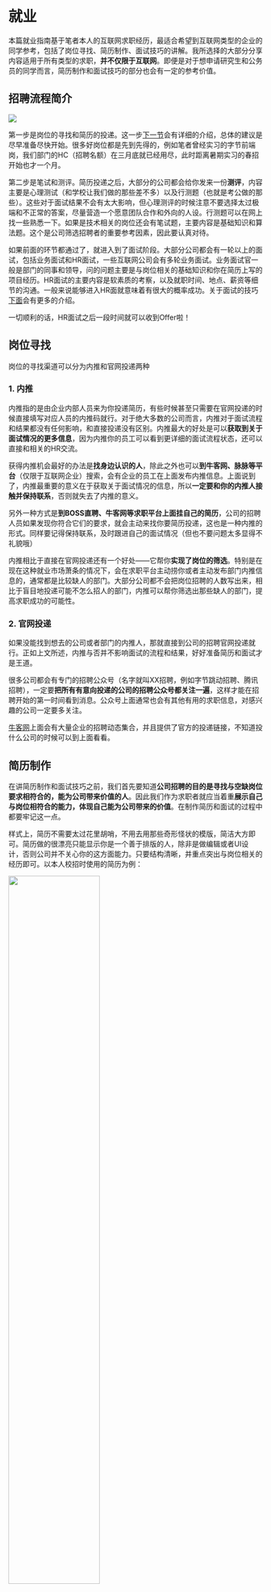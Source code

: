 # 就业

本篇就业指南基于笔者本人的互联网求职经历，最适合希望到互联网类型的企业的同学参考，包括了岗位寻找、简历制作、面试技巧的讲解。我所选择的大部分分享内容适用于所有类型的求职，**并不仅限于互联网**。即便是对于想申请研究生和公务员的同学而言，简历制作和面试技巧的部分也会有一定的参考价值。

## 招聘流程简介

![](/source/2023-04-19-12-03-13.png)

第一步是岗位的寻找和简历的投递。这一步[下一节](#岗位寻找)会有详细的介绍，总体的建议是尽早准备尽快开始。很多好岗位都是先到先得的，例如笔者曾经实习的字节前端岗，我们部门的HC（招聘名额）在三月底就已经用尽，此时距离暑期实习的春招开始也才一个月。

第二步是笔试和测评。简历投递之后，大部分的公司都会给你发来一份**测评**，内容主要是心理测试（和学校让我们做的那些差不多）以及行测题（也就是考公做的那些）。这些对于面试结果不会有太大影响，但心理测评的时候注意不要选择太过极端和不正常的答案，尽量营造一个愿意团队合作和外向的人设。行测题可以在网上找一些熟悉一下。如果是技术相关的岗位还会有笔试题，主要内容是基础知识和算法题。这个是公司筛选招聘者的重要参考因素，因此要认真对待。

如果前面的环节都通过了，就进入到了面试阶段。大部分公司都会有一轮以上的面试，包括业务面试和HR面试，一些互联网公司会有多轮业务面试。业务面试官一般是部门的同事和领导，问的问题主要是与岗位相关的基础知识和你在简历上写的项目经历。HR面试的主要内容是软素质的考察，以及就职时间、地点、薪资等细节的沟通。一般来说能够进入HR面就意味着有很大的概率成功。关于面试的技巧[下面](#面试技巧)会有更多的介绍。

一切顺利的话，HR面试之后一段时间就可以收到Offer啦！

## 岗位寻找

岗位的寻找渠道可以分为内推和官网投递两种

### 1. 内推

内推指的是由企业内部人员来为你投递简历，有些时候甚至只需要在官网投递的时候直接填写对应人员的内推码就行。对于绝大多数的公司而言，内推对于面试流程和结果都没有任何影响，和直接投递没有区别。内推最大的好处是可以**获取到关于面试情况的更多信息**，因为内推你的员工可以看到更详细的面试流程状态，还可以直接和相关的HR交流。

获得内推机会最好的办法是**找身边认识的人**，除此之外也可以**到牛客网、脉脉等平台**（仅限于互联网企业）搜索，会有企业的员工在上面发布内推信息。上面说到了，内推最重要的意义在于获取关于面试情况的信息，所以**一定要和你的内推人接触并保持联系**，否则就失去了内推的意义。

另外一种方式是**到BOSS直聘、牛客网等求职平台上面挂自己的简历**，公司的招聘人员如果发现你符合它们的要求，就会主动来找你要简历投递，这也是一种内推的形式。同样要记得保持联系，及时跟进自己的面试情况（但也不要问题太多显得不礼貌哦）

内推相比于直接在官网投递还有一个好处——它帮你**实现了岗位的筛选**。特别是在现在这种就业市场萧条的情况下，会在求职平台主动捞你或者主动发布部门内推信息的，通常都是比较缺人的部门。大部分公司都不会把岗位招聘的人数写出来，相比于盲目地投递可能不怎么招人的部门，内推可以帮你筛选出那些缺人的部门，提高求职成功的可能性。

### 2. 官网投递

如果没能找到想去的公司或者部门的内推人，那就直接到公司的招聘官网投递就行。正如上文所述，内推与否并不影响面试的流程和结果，好好准备简历和面试才是王道。

很多公司都会有专门的招聘公众号（名字就叫XX招聘，例如字节跳动招聘、腾讯招聘），一定要**把所有有意向投递的公司的招聘公众号都关注一遍**，这样才能在招聘开始的第一时间看到消息。公众号上面通常也会有其他有用的求职信息，对感兴趣的公司一定要多关注。

[牛客网](https://www.nowcoder.com/)上面会有大量企业的招聘动态集合，并且提供了官方的投递链接，不知道投什么公司的时候可以到上面看看。

## 简历制作

在讲简历制作和面试技巧之前，我们首先要知道**公司招聘的目的是寻找与空缺岗位要求相符合的，能为公司带来价值的人**。因此我们作为求职者就应当着重**展示自己与岗位相符合的能力，体现自己能为公司带来的价值**。在制作简历和面试的过程中都要牢记这一点。

样式上，简历不需要太过花里胡哨，不用去用那些奇形怪状的模版，简洁大方即可。简历做的很漂亮只能显示你是一个善于排版的人，除非是做编辑或者UI设计，否则公司并不关心你的这方面能力。只要结构清晰，并重点突出与岗位相关的经历即可。以本人校招时使用的简历为例：

<img src="/source/2023-04-19-11-53-31.png" width="60%">

**简历的内容尽量不要超过一页**，不需要把你所有的经历都事无巨细的写在上面，只要写与岗位要求最为密切相关的就好。HR每天需要处理上百份简历，大多数情况下都是快速浏览找关键词而已，所以写太长也不会有人看的。HR关心的关键词包括学校、专业、与岗位相关的实习或项目经历。举个例子，笔者本人曾获学校信息素养挑战赛的一等奖，算是很突出的一件事，但这和我应聘前端开发工程师没有任何关系，不如让位给其他与前端相关更为相关的经历，所以就没有写。

简历通常包含以下几个部分：

1. 教育背景
   
    不少公司对于应聘者的**学校和专业**是有要求的，所以这类信息应当放在最醒目的位置。如果学过的**课程**中有和岗位密切相关的，也可以在这一部分进行列举。但要注意写上去的课程必须是你比较了解的，因为面试官很有可能会就此展开提问。笔者本人曾经写了自己学习过“计算机网络”，结果就被面试官问了很深入的计算机网络问题，没能回答出来，这就适得其反了。如果你的**GPA**很不错，也可以写上去，记得要附上排名。

2. 实习/项目/比赛经历

    如果有实习经历的话，就单开一栏写“实习经历”。如果比赛的经历比较多，也可以单开一栏写“比赛经历”。否则就把你做过的各种与岗位要求相关的比赛/研究项目/课程大作业经历都总结在“项目经历”这一节中。
    
    这是简历中最重点的部分，一定要仔细选择和斟酌内容。面试官会**围绕着你写的项目内容来提问**，所以自己不太了解的东西就不要往上写了。项目的详细内容可以采用“项目内容概括+个人工作分点总结”的形式来写。

3. 其他

    这一栏用来写你获得的**证书、等级考试、奖项、任职经历、爱好特长**等，如果有**博客或者作品集链接**也可以放上去。四六级考试、奖学金和比较突出的组织任职经历都是加分点，能够体现出你的个人能力。运动、艺术类的爱好特长在很多公司眼里也会是一个加分点。但这些都不是和岗位最为密切相关的，所以在这一栏简单提及就好。

## 面试技巧

### 自我介绍

面试开始时通常都要进行自我介绍，时间在1分钟左右即可。有一些攻略会说不要重复简历上的内容，这其实没什么道理。因为不管是简历还是自我介绍，我们要呈现的肯定是面试官感兴趣的内容，也就是你与岗位相关的经历和能力。如果两者不一致的话，就说明其中有一个是有问题的。因此自我介绍的正确做法是简单介绍自己的个人信息，例如学校、专业，然后简要地提几个你最得意的项目。很多面试官都会顺着你的自我介绍来问问题，所以可以借这个机会来引导面试官的提问。

### 面试问答

面试是公司在简历的基础上进一步了解招聘者，确定招聘者的能力是否符合公司要求的过程。面试中所有的问题都是围绕着这个目的而来的。公司考察的内容主要有以下两方面：

1. 业务能力，即你的能力是否能够胜任岗位的需要。例如做前端开发工程师需要有一定的前端开发基础，做产品经理必须对需求分析和PRD攥写有所了解。业务能力的考察一般在业务面试中进行。
2. 软素质，这包括你的沟通能力、团队协作能力、学习能力、心理素质以及对公司文化的认同程度等。这方面的考察在业务面试和HR面试中都会有体现。

#### 业务能力问答

对于业务能力的提问包括基础知识和项目细节两个方面。

不同岗位的基础知识问题不尽相同，大家可以到小红书/知乎/牛客网等平台找面经（搜索XX岗位面经）来看你要应聘的岗位会问些什么，针对性地做准备。

项目细节则是针对你简历上的项目进行提问，具体的问题内容不同的岗位会有所不同。以笔者比较熟悉的开发岗位为例，面试官会针对项目的技术细节进行提问，同时还会提问项目中用到的技术的原理。例如我写了自己做过一个小程序的项目，那么很多面试官就会问我小程序前后端的技术细节，以及小程序技术的原理。如果是产品经理岗位，则可能的问题包括需求分析、需求文档攥写、产品功能设计的思考等等。大家一定要根据自己应聘的岗位特点，参考面经来看有哪些常见项目细节问题，然后**提前准备好答案**，这样面试时就会更加胸有成竹。

面试中难免会遇到问题回答不上来的情况，这种情况下**不要慌张**。要知道面试官所有的问题都是为了考察你与岗位相关的能力，所以可以**先表示自己无法准确给出问题的答案**，但不要就此打住，应该**把自己所了解的相关内容说一说**，让面试官知道你是有相应的能力的。比如笔者之前面试的时候被问到TCP协议可靠传输的原理，对此我并不是很熟悉，但我知道面试官是想考察我对计算机网络中TCP协议的了解，所以我就讲了一些TCP协议其他的相关知识，来表明我对此并不是什么都不知道。

#### 软素质问答

软素质的提问同样会围绕项目展开，例如询问项目的**团队分工/背景/最终效果**等等，如果有实习的经历还会问**团队氛围/同事关系**的情况，对这些问题的回答能够展现个人的团队精神。除此之外还可能会问你觉得项目中做的**最好/最不好/最困难**的事情，以及项目带给你的**收获**，这些考察的是对项目的反思能力。除了项目相关的问题，还会有这些常见的问题：

- **你觉得自己有什么优点/缺点？**

  这种问题不要泛泛而谈，尽量说一些和岗位业务相关或者上面列举的软素质相关的。优点不要说一大堆，两到三个左右就够了。缺点同样也得说两到三个，在说缺点的同时应该顺便说一下自己为纠正这个缺点所做的努力。

- **最近看过哪些书？**

  “看过的书”不一定非得是正常的书，也可以是博客、视频课程等等（岗位相关的），重要的是体现出你一直在持续学习。

- **你的职业规划是什么样的？**

  这类问题可以通过参考其他人的职业路径来回答。

- **拿了多少offer了？** 

知乎上关于这个问题有很多很好的[高赞回答](https://www.zhihu.com/question/23751641)。

- **平时怎么学习的？**
- **如何看待加班？**
- **刚进公司跟不上别人怎么办？**

对于以上所述的所有面试常见问题，都一定要**在面试之前就做好准备，想好答案**。提前想好的答案会比你临场组织来的好很多，也会显得你的回答更加胸有成竹，给面试官留下更好的印象。对于简历上的项目应当针对性地做一份“详历”，用于应对所有可能的细节问题。

上面讲的内容不可能覆盖所有可能的面试问题，当被问到没有做准备的问题时难免会出现答得不好的情况，这种时候不用气馁。面试不像考试，只要你在某些方面表现出了足够打动面试官的能力，即使其他问题答的不好，也有机会获得最终的成功。

### 反问

面试的最后面试官通常会问你“还有没有什么问题”，这个时候不能说“没有”，这样会让人觉得你对公司和岗位没有任何了解的欲望。一些比较万金油的问题如下：
- 公司对新人有哪些培训？
- 部门所做的业务有哪些内容？
- 进入岗位之后的工作内容主要是哪些？

### 面试复盘

在完成面试之后，要及时地对面试进行复盘。把面试过程中被问到的所有问题记录下来，如果不相信自己的记忆力的话可以在面试过程中偷偷录音（直接用电脑录屏可能会被监测到）。这些记录下来的问题就是你个人专属的面经，可以用于后续的面试准备和复习。对于回答的不好的问题应该反思怎么才能回答得更好，然后把答案记录下来，以后遇到类似的问题才能更好地应对。

### 其他注意事项

1. 约好了面试时间就尽量不要再次修改，如果要改的话也要提前一天告知，如果在临近面试的时候才临时改时间会给人很不好的印象。
2. 面试时一定要选择一个安静的不受干扰的环境，关闭各种可能会干扰面试的消息通知和铃声。如果因为环境选择失误导致面试被干扰甚至中断，也会给人留下很不好的印象。笔者就有两次因为环境选择问题导致面试中途被打断，事后都没能通过面试。

## 校招时间线

不管是暑期实习、秋招还是春招，我的建议都是尽早开始准备和投递，越早开始机会越多。但也不能没有做足准备就盲目开始，对于自己最为心仪的岗位，可以考虑先面试一到两个类似的岗位找找感觉，完善自己的面试准备，然后再去投递和面试最想要的那个岗位。

### 暑期实习

暑期实习的招聘时间通常在3-4月。一些大厂会在2月底就开始招聘，因此建议大家在寒假时就做好准备。

对于要就业的同学来讲，暑期的转正实习是不容错过的机会，有些公司大部分的校招名额都会留给暑期实习转正的同学，实习转正的难度也比面试要低很多，因此一定要认真对待。对于另有安排只是想体验一下的同学，可以多投一些日常实习，相对来说竞争比较小一点。

### 秋招

秋招的时间通常在8-10月份，部分大厂的提前批可能在7月份就会开始。因此同样要提前做好准备，否则好的岗位就被别人先到先得了。如果确定了毕业后要就业，那么一定要在秋招时就努力把工作找到。不要想着还有春招，因为春招基本上都是秋招剩下的岗位，岗位质量和数量都差很多。而且春招还要跟考研失败的同学竞争，难度更大。

### 春招

春招的时间在2-4月份，如果秋招没有找到理想的工作或者考研考公失败了准备就业，那就要在寒假的时候就做好求职准备，尽量抢在别人之前把好工作拿下。